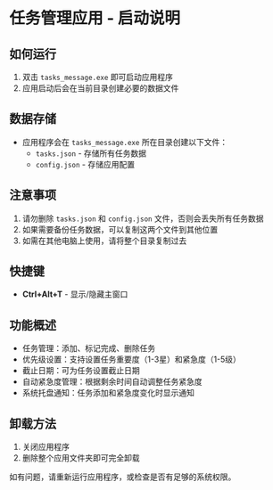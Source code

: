 # 任务管理应用 - 启动说明

## 如何运行

1. 双击 `tasks_message.exe` 即可启动应用程序
2. 应用启动后会在当前目录创建必要的数据文件

## 数据存储

- 应用程序会在 `tasks_message.exe` 所在目录创建以下文件：
  - `tasks.json` - 存储所有任务数据
  - `config.json` - 存储应用配置

## 注意事项

1. 请勿删除 `tasks.json` 和 `config.json` 文件，否则会丢失所有任务数据
2. 如果需要备份任务数据，可以复制这两个文件到其他位置
3. 如需在其他电脑上使用，请将整个目录复制过去

## 快捷键

- **Ctrl+Alt+T** - 显示/隐藏主窗口

## 功能概述

- 任务管理：添加、标记完成、删除任务
- 优先级设置：支持设置任务重要度（1-3星）和紧急度（1-5级）
- 截止日期：可为任务设置截止日期
- 自动紧急度管理：根据剩余时间自动调整任务紧急度
- 系统托盘通知：任务添加和紧急度变化时显示通知

## 卸载方法

1. 关闭应用程序
2. 删除整个应用文件夹即可完全卸载

如有问题，请重新运行应用程序，或检查是否有足够的系统权限。